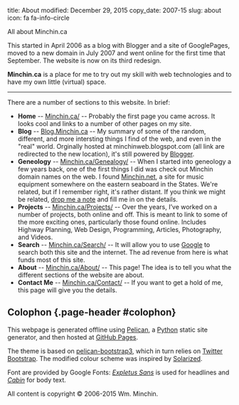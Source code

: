 title: About
modified: December 29, 2015
copy_date: 2007-15
slug: about
icon: fa fa-info-circle

<!-- _ -->

<p class="lead" markdown=1>All about Minchin.ca</p>

This started in April 2006 as a blog with Blogger and a site of
GooglePages, moved to a new domain in July 2007 and went online for the
first time that September. The website is now on its third redesign.

**Minchin.ca** is a place for me to try out my skill with web
technologies and to have my own little (virtual) space.

* * * * *

There are a number of sections to this website. In brief:

-   **Home** --
    [Minchin.ca/](http://minchin.ca/) --
    Probably the first page you came across. It looks cool and links to
    a number of other pages on my site.
-   **Blog** -- [Blog.Minchin.ca](http://blog.minchin.ca/) -- My summary
    of some of the random, different, and more intersting things I find
    of the web, and even in the "real" world. Orginally hosted at
    minchinweb.blogspot.com (all link are redirected to the new
    location), it's still powered by [Blogger](http://www.blogger.com).
-   **Geneology** --
    [Minchin.ca/Genealogy/](http://minchin.ca/genealogy) --
    When I started into geneology a few years back, one of the first
    things I did was check out Minchin domain names on the web. I found
    [Minchin.net](http://minchin.net), a site for music equipment
    somewhere on the eastern seaboard in the States. We're related, but
    if I remember right, it's rather distant. If you think we might be
    related, [drop me a note](http://minchin.ca/contact.htm) and
    fill me in on the details.
-   **Projects** -- [Minchin.ca/Projects/](http://minchin.ca/projects/) -- 
	Over the years, I’ve worked on a number of projects, both online and off.
	This is meant to link to some of the more exciting ones, particularly
	those found online. Includes Highway Planning, Web Design, Programming,
	Articles, Photography, and Videos.
-   **Search** -- [Minchin.ca/Search/](http://minchin.ca/search/) -- 
    It will allow you to use [Google](http://www.google.com) to search both
    this site and the internet. The ad revenue from here is what funds
    most of this site.
-   **About** --
    [Minchin.ca/About/](http://minchin.ca/about/) -- This
    page! The idea is to tell you what the different sections of the
    website are about.
-   **Contact Me** --
    [Minchin.ca/Contact/](http://minchin.ca/contact/) -- If
    you want to get a hold of me, this page will give you the details.
	
## Colophon {.page-header #colophon}

This webpage is generated offline using [Pelican](http://docs.getpelican.com/),
a [Python](https://www.python.org/) static site generator,
and then hosted at [GitHub Pages](http://pages.github.com/).

The theme is
based on [pelican-bootstrap3](https://github.com/DandyDev/pelican-bootstrap3),
which in turn relies on [Twitter Bootstrap](http://getbootstrap.com/).
The modified colour scheme was inspired
by [Solarized](http://ethanschoonover.com/solarized).

Font are provided by Google Fonts:
*[Expletus Sans](https://www.google.com/fonts/specimen/Expletus+Sans)* is used
for headlines and *[Cabin](https://www.google.com/fonts/specimen/Cabin)*
for body text.

All content is copyright &copy; 2006-2015 Wm. Minchin.